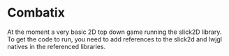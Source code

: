 Combatix
========
At the moment a very basic 2D top down game running the slick2D library.
To get the code to run, you need to add references 
to the slick2d and lwjgl natives in the referenced libraries.
